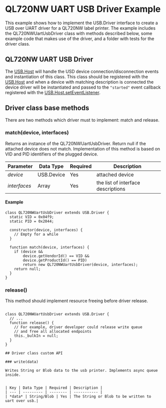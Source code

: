 # QL720NW UART USB Driver Example

This example shows how to implement the USB.Driver interface to create a USB over UART driver for a QL720NW label printer.  The example includes the QL720NWUartUsbDriver class with methods described below, some example code that makes use of the driver, and a folder with tests for the driver class.

## QL720NW UART USB Driver

The [USB.Host](../USB/) will handle the USD device connection/disconnection events and instantiation of this class. This class should be registered with the [USB.Host](../USB/) and when a device with matching description is connected the device driver will be instantiated and passed to the `"started"` event callback registered with the [USB.Host.setEventListener](../USB/).

## Driver class base methods

There are two methods which driver must to implement: match and release.

### match(device, interfaces)

Returns an instance of the QL720NWUartUsbDriver. Return null if the attached device does not match. Implementation of this method is based on VID and PID identifiers of the plugged device.

| Parameter   | Data Type | Required | Description |
| ----------- | --------- | -------- | ----------- |
| *device*  | USB.Device  | Yes      | attached device |
| *interfaces* | Array | Yes | the list of interface descriptions |


#### Example

```squirrel
class QL720NWUartUsbDriver extends USB.Driver {
  static VID = 0x04f9;
  static PID = 0x2044;

  constructor(device, interfaces) {
    // Empty for a while
  }

  function match(device, interfaces) {
    if (device &&
        device.getVendorId() == VID &&
        device.getProductId() == PID)
        return new QL720NWUartUsbDriver(device, interfaces);
    return null;
  }
}

```

### release()

This method should implement resource freeing before driver release.

```squirrel

class QL720NWUartUsbDriver extends USB.Driver {
  // ...
  function release() {
    // For example, driver developer could release write queue
    // and free all allocated endpoints
    this._bulkIn = null;
  }
}

## Driver class custom API

### write(data)

Writes String or Blob data to the usb printer. Implements async queue inside.


| Key | Data Type | Required | Description |
| --- | --------- | -------- | ----------- |
| *data* | String/Blob | Yes | The String or Blob to be written to uart over usb.|
